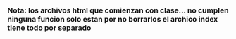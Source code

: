 ### Nota: los archivos html que comienzan con clase... no cumplen ninguna funcion solo estan por no borrarlos el archico index tiene todo por separado